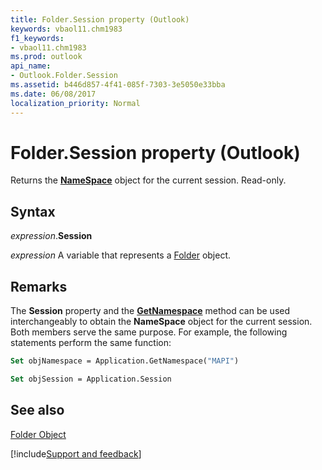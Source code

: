 ```yaml
---
title: Folder.Session property (Outlook)
keywords: vbaol11.chm1983
f1_keywords:
- vbaol11.chm1983
ms.prod: outlook
api_name:
- Outlook.Folder.Session
ms.assetid: b446d857-4f41-085f-7303-3e5050e33bba
ms.date: 06/08/2017
localization_priority: Normal
---
```



# Folder.Session property (Outlook)

Returns the  **[NameSpace](Outlook.NameSpace.md)** object for the current session. Read-only.


## Syntax

_expression_.**Session**

_expression_ A variable that represents a [Folder](Outlook.Folder.md) object.


## Remarks

The  **Session** property and the **[GetNamespace](Outlook.Application.GetNamespace.md)** method can be used interchangeably to obtain the **NameSpace** object for the current session. Both members serve the same purpose. For example, the following statements perform the same function:


```vb
Set objNamespace = Application.GetNamespace("MAPI") 
```


```vb
Set objSession = Application.Session
```


## See also


[Folder Object](Outlook.Folder.md)

[!include[Support and feedback](~/includes/feedback-boilerplate.md)]